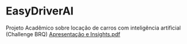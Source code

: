 # EasyDriverAI
Projeto Acadêmico sobre locação de carros com inteligência artificial (Challenge BRQ)
[Apresentação e Insights.pdf](https://github.com/felipejhl/EasyDriverAI/files/13302380/Apresentacao.e.Insights.pdf)
